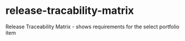 # release-tracability-matrix
Release Traceability Matrix - shows requirements for the select portfolio item
